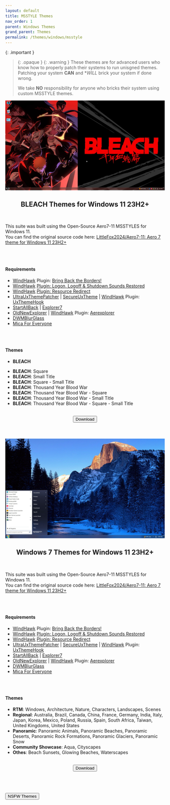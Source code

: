 ```yaml
---
layout: default
title: MSSTYLE Themes
nav_order: 1
parent: Windows Themes
grand_parent: Themes
permalink: /themes/windows/msstyle
---
```

<!-- 
{: .note }
> {: .opaque }
> 
>
> 
-->

{: .important }
> {: .opaque }
> {: .warning }
> These themes are for advanced users who know how to properly patch their systems to run unisgned themes. 
> Patching your system **CAN** and **WILL* brick your system if done wrong.
>
> We take **NO** responsibility for anyone who bricks their system using custom MSSTYLE themes.

<div class="w3-card">
    <div class="responsive">
        <img src="../../assets/images/themes/sfw/msstyle/BLEACH-TYBW.jpg" />
    </div>
    <div class="w3-container">
        <h2 class="text-small" style="text-align:center">BLEACH Themes for Windows 11 23H2+</h2>
        <br />
        <p>This suite was built using the Open-Source Aero7-11 MSSTYLES for Windows 11.<br />You can find the original source code here: <a href="https://github.com/LittleFox2024/Aero7-11" target="_blank">LittleFox2024/Aero7-11: Aero 7 theme for Windows 11 23H2+</a></p>
        <br /><br />
        <h4>Requirements</h4>
        <ul>
            <li><a href="https://windhawk.net/" targe="_blank">WindHawk</a> Plugin: <a href="https://windhawk.net/mods/w11-dwm-fix" target="_blank">Bring Back the Borders!</a></li>
            <li><a href="https://windhawk.net/" targe="_blank">WindHawk</a> <a href="https://windhawk.net/mods/logon-logoff-shutdown-sounds" target="_blank">Plugin: Logon, Logoff & Shutdown Sounds Restored</a></li>
            <li><a href="https://windhawk.net/" targe="_blank">WindHawk</a> <a href="https://windhawk.net/mods/icon-resource-redirect" target="_blank">Plugin: Resource Redirect</a></li>
            <li><a href="https://mhoefs.eu/software_uxtheme.php" target="_blank">UltraUxThemePatcher</a> | <a href="https://github.com/namazso/SecureUxTheme" target="_blank">SecureUxTheme</a> | <a href="https://windhawk.net/" targe="_blank">WindHawk</a> Plugin: <a href="https://windhawk.net/mods/uxtheme-hook" target="_blank">UxThemeHook</a></li>
            <li><a href="https://www.startallback.com/" target="_blank">StartAllBack</a> | <a href="https://winclassic.net/thread/2588/explorer7-windows-explorer-10-11" target="_blank">Explorer7</a></li>
            <li><a href="https://msfn.org/board/topic/170375-oldnewexplorer-119/" target="_blank">OldNewExplorer</a> | <a href="https://windhawk.net/" targe="_blank">WindHawk</a> Plugin: <a href="https://windhawk.net/mods/aerexplorer" target="_blank">Aerexplorer</a></li>
            <li><a href="https://github.com/Maplespe/DWMBlurGlass" target="_blank">DWMBlurGlass</a></li>
            <li><a href="https://github.com/MicaForEveryone/MicaForEveryone" target="_blank">Mica For Everyone</a></li>
        </ul>
        <br /><br />
        <h4>Themes</h4>
        <ul>
            <li><p><b>BLEACH</b></li>
            <li><b>BLEACH</b>: Square</li>
            <li><b>BLEACH</b>: Small Title</li>
            <li><b>BLEACH</b>: Square - Small Title</li>
            <li><b>BLEACH</b>: Thousand Year Blood War</li>
            <li><b>BLEACH</b>: Thousand Year Blood War - Square</li>
            <li><b>BLEACH</b>: Thousand Year Blood War - Small Title</li>
            <li><b>BLEACH</b>: Thousand Year Blood War - Square - Small Title</li>
        </ul>
    </div>
    <br />
    <span class="fs-3">
        <div align="center" class="text-small">
            <a href="https://github.com/The-Back-Room/BLEACH-Themes-for-Windows-11/archive/refs/heads/main.zip" target="_blank">
            <button type="button" name="button" class="btn">Download</button></a> 
        </div>
    </span>
    <br />
</div>
<br /><br />
<div class="w3-card">
    <div class="responsive">
        <img src="../../assets/images/themes/sfw/msstyle/WINDOWS-7.jpg" />
    </div>
    <div class="w3-container">
        <h2 class="text-small" style="text-align:center">Windows 7 Themes for Windows 11 23H2+</h2>
        <br />
        <p>This suite was built using the Open-Source Aero7-11 MSSTYLES for Windows 11.<br />You can find the original source code here: <a href="https://github.com/LittleFox2024/Aero7-11" target="_blank">LittleFox2024/Aero7-11: Aero 7 theme for Windows 11 23H2+</a></p>
        <br /><br />
        <h4>Requirements</h4>
        <ul>
            <li><a href="https://windhawk.net/" targe="_blank">WindHawk</a> Plugin: <a href="https://windhawk.net/mods/w11-dwm-fix" target="_blank">Bring Back the Borders!</a></li>
            <li><a href="https://windhawk.net/" targe="_blank">WindHawk</a> <a href="https://windhawk.net/mods/logon-logoff-shutdown-sounds" target="_blank">Plugin: Logon, Logoff & Shutdown Sounds Restored</a></li>
            <li><a href="https://windhawk.net/" targe="_blank">WindHawk</a> <a href="https://windhawk.net/mods/icon-resource-redirect" target="_blank">Plugin: Resource Redirect</a></li>
            <li><a href="https://mhoefs.eu/software_uxtheme.php" target="_blank">UltraUxThemePatcher</a> | <a href="https://github.com/namazso/SecureUxTheme" target="_blank">SecureUxTheme</a> | <a href="https://windhawk.net/" targe="_blank">WindHawk</a> Plugin: <a href="https://windhawk.net/mods/uxtheme-hook" target="_blank">UxThemeHook</a></li>
            <li><a href="https://www.startallback.com/" target="_blank">StartAllBack</a> | <a href="https://winclassic.net/thread/2588/explorer7-windows-explorer-10-11" target="_blank">Explorer7</a></li>
            <li><a href="https://msfn.org/board/topic/170375-oldnewexplorer-119/" target="_blank">OldNewExplorer</a> | <a href="https://windhawk.net/" targe="_blank">WindHawk</a> Plugin: <a href="https://windhawk.net/mods/aerexplorer" target="_blank">Aerexplorer</a></li>
            <li><a href="https://github.com/Maplespe/DWMBlurGlass" target="_blank">DWMBlurGlass</a></li>
            <li><a href="https://github.com/MicaForEveryone/MicaForEveryone" target="_blank">Mica For Everyone</a></li>
        </ul>
        <br /><br />
        <h4>Themes</h4>
        <ul>
            <li><b>RTM</b>: Windows, Architecture, Nature, Characters, Landscapes, Scenes</li>
            <li><b>Regional</b>: Australia, Brazil, Canada, China, France, Germany, India, Italy, Japan, Korea, Mexico, Poland, Russia, Spain, South Africa, Taiwan, United Kingdoms, United States</li>
            <li><b>Panoramic</b>: Panoramic Animals, Panoramic Beaches, Panoramic Deserts, Panoramic Rock Formations, Panoramic Glaciers, Panoramic Snow</li>
            <li><b>Community Showcase</b>: Aqua, Cityscapes</li>
            <li><b>Othes</b>: Beach Sunsets, Glowing Beaches, Waterscapes</li>
        </ul>
    </div>
    <br />
    <span class="fs-3">
        <div align="center" class="text-small">
            <a href="https://github.com/The-Back-Room/Windows-7-Themes-for-Windows-11/archive/refs/heads/main.zip" target="_blank">
            <button type="button" name="button" class="btn">Download</button></a> 
        </div>
    </span>
    <br />
</div>
<br /><br />
<!-- ////////////////////////////////////////////////////////////////////////////////////////////////////////////////////// -->
<br />
<a href="/themes/windows/msstyle/nsfw">
<button type="button" name="button" class="btn">NSFW Themes</button></a> 
<br />
<!-- ////////////////////////////////////////////////////////////////////////////////////////////////////////////////////// -->